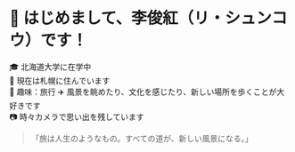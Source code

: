 # 👋 はじめまして、李俊紅（リ・シュンコウ）です！

🎓 北海道大学に在学中  
📍 現在は札幌に住んでいます  
🌱 趣味：旅行 ✈️ 風景を眺めたり、文化を感じたり、新しい場所を歩くことが大好きです  
📷 時々カメラで思い出を残しています  

> 「旅は人生のようなもの。すべての道が、新しい風景になる。」

